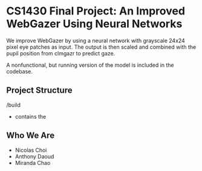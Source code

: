 # CS1430 Final Project: An Improved WebGazer Using Neural Networks 

We improve WebGazer by using a neural network with grayscale 24x24 pixel eye patches as input. The output is then scaled and combined with the pupil position from clmgazr to predict gaze. 

A nonfunctional, but running version of the model is included in the codebase.

## Project Structure

/build
* contains the 

## Who We Are

* Nicolas Choi
* Anthony Daoud
* Miranda Chao
